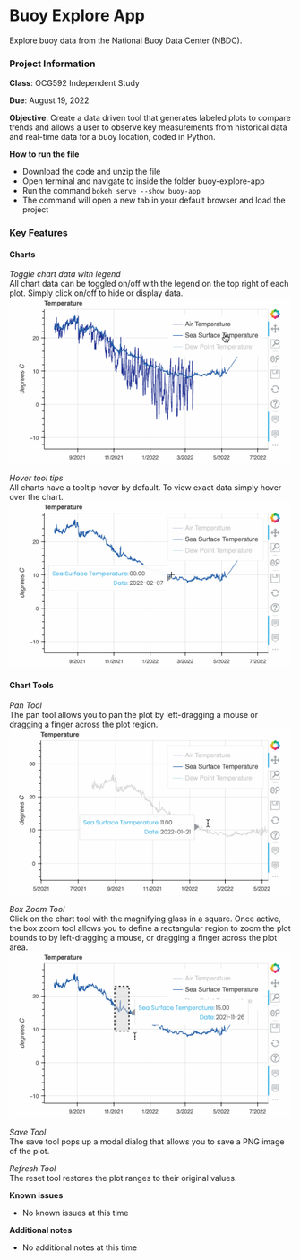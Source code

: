 # Buoy Explore App
Explore buoy data from the National Buoy Data Center (NBDC).

### Project Information

**Class**: OCG592 Independent Study

**Due**: August 19, 2022

**Objective**: Create a data driven tool that generates labeled plots to compare trends and allows a user to observe key measurements from historical data and real-time data for a buoy location, coded in Python.

**How to run the file**
- Download the code and unzip the file
- Open terminal and navigate to inside the folder buoy-explore-app
- Run the command `bokeh serve --show buoy-app`
- The command will open a new tab in your default browser and load the project

### Key Features  
#### Charts  

*Toggle chart data with legend*  
All chart data can be toggled on/off with the legend on the top right of each plot. Simply click on/off to hide or display data.
![toggle chart legend](buoy-app/img/show-hide-charts.gif)

*Hover tool tips*  
All charts have a tooltip hover by default. To view exact data simply hover over the chart.
![chart gif with hover tooltips](buoy-app/img/hover-tools.gif)

#### Chart Tools  
*Pan Tool*  
The pan tool allows you to pan the plot by left-dragging a mouse or dragging a finger across the plot region.
![chart with pan tool dragging view](buoy-app/img/pan-tool.gif)

*Box Zoom Tool*  
Click on the chart tool with the magnifying glass in a square. Once active, the box zoom tool allows you to define a rectangular region to zoom the plot bounds to by left-dragging a mouse, or dragging a finger across the plot area.
![chart gif with select to zoom tool](buoy-app/img/zoom-tool.gif)

*Save Tool*  
The save tool pops up a modal dialog that allows you to save a PNG image of the plot.  

*Refresh Tool*  
The reset tool restores the plot ranges to their original values.

**Known issues**  
- No known issues at this time

**Additional notes**  
- No additional notes at this time
